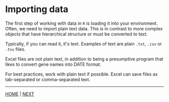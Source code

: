 # Importing data

The first step of working with data in `R` is loading it into your environment. Often, we need to import plain text data. This is in contrast to more complex objects that have hierarchical structure or must be converted to text.

Typically, if you can read it, it's text. Examples of text are plain `.txt`, `.csv` or `.tsv` files.

Excel files are *not* plain text, in addition to being a presumptive program that likes to convert gene names into DATE format.

For best practices, work with plain text if possible. Excel can save files as tab-separated or comma-separated text.

---

[HOME](/README.md) | [NEXT](A.md)